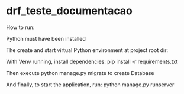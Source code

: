 # drf_teste_documentacao

How to run:

Python must have been installed

The create and start virtual Python environment at project root dir:

With Venv running, install dependencies: pip install -r requirements.txt

Then execute python manage.py migrate to create Database

And finally, to start the application, run: python manage.py runserver
